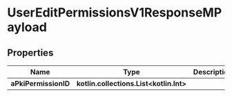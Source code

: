 
# UserEditPermissionsV1ResponseMPayload

## Properties
Name | Type | Description | Notes
------------ | ------------- | ------------- | -------------
**aPkiPermissionID** | **kotlin.collections.List&lt;kotlin.Int&gt;** |  | 



